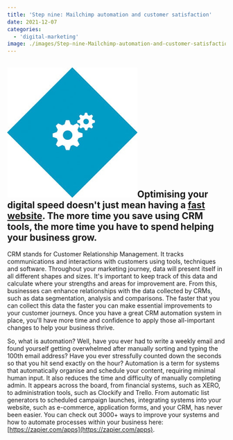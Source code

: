 ```yaml
---
title: 'Step nine: Mailchimp automation and customer satisfaction'
date: 2021-12-07
categories:
  - 'digital-marketing'
image: ./images/Step-nine-Mailchimp-automation-and-customer-satisfaction.jpg
---
```


## ![](images/icon-step9-1.jpg)**Optimising your digital speed doesn't just mean having a [fast website](https://ebp-copy.eblue-hosting.co.uk/blog/mobile-friendly-website-design-a-responsive-website-for-all-devices/). The more time you save using CRM tools, the more time you have to spend helping your business grow.**

CRM stands for Customer Relationship Management. It tracks communications and interactions with customers using tools, techniques and software. Throughout your marketing journey, data will present itself in all different shapes and sizes. It's important to keep track of this data and calculate where your strengths and areas for improvement are. From this, businesses can enhance relationships with the data collected by CRMs, such as data segmentation, analysis and comparisons. The faster that you can collect this data the faster you can make essential improvements to your customer journeys. Once you have a great CRM automation system in place, you'll have more time and confidence to apply those all-important changes to help your business thrive.

So, what is automation? Well, have you ever had to write a weekly email and found yourself getting overwhelmed after manually sorting and typing the 100th email address? Have you ever stressfully counted down the seconds so that you hit send exactly on the hour? Automation is a term for systems that automatically organise and schedule your content, requiring minimal human input. It also reduces the time and difficulty of manually completing admin. It appears across the board, from financial systems, such as XERO, to administration tools, such as Clockify and Trello. From automatic list generators to scheduled campaign launches, integrating systems into your website, such as e-commerce, application forms, and your CRM, has never been easier. You can check out 3000+ ways to improve your systems and how to automate processes within your business here: [https://zapier.com/apps](https://zapier.com/apps).
